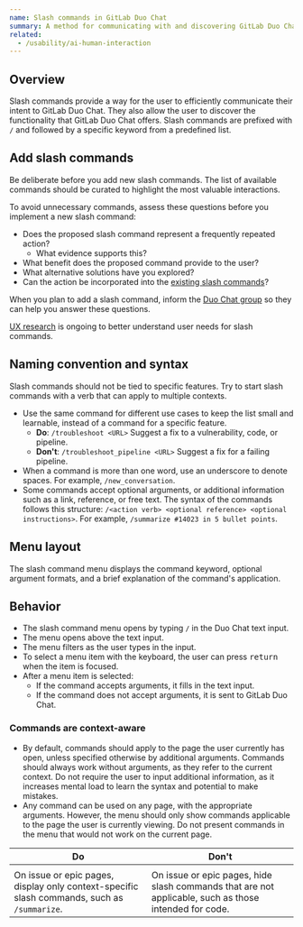 ```yaml
---
name: Slash commands in GitLab Duo Chat
summary: A method for communicating with and discovering GitLab Duo Chat functionality.
related:
  - /usability/ai-human-interaction
---
```


## Overview

Slash commands provide a way for the user to efficiently communicate their intent to GitLab Duo Chat. They also allow the user to discover the functionality that GitLab Duo Chat offers. Slash commands are prefixed with `/` and followed by a specific keyword from a predefined list.

## Add slash commands

Be deliberate before you add new slash commands. The list of available commands should be curated to highlight the most valuable interactions.

To avoid unnecessary commands, assess these questions before you implement a new slash command:

- Does the proposed slash command represent a frequently repeated action?
  - What evidence supports this?
- What benefit does the proposed command provide to the user?
- What alternative solutions have you explored?
- Can the action be incorporated into the [existing slash commands](https://gitlab.com/groups/gitlab-org/-/epics/13947#slash-commands-available-in-duo-chat)?

When you plan to add a slash command, inform the [Duo Chat group](https://handbook.gitlab.com/handbook/product/categories/#duo-chat-group) so they can help you answer these questions.

[UX research](https://gitlab.com/gitlab-org/ux-research/-/issues/3098) is ongoing to better understand user needs for slash commands.

## Naming convention and syntax

Slash commands should not be tied to specific features. Try to start slash commands with a verb that can apply to multiple contexts.

- Use the same command for different use cases to keep the list small and learnable, instead of a command for a specific feature.
  - **Do**: `/troubleshoot <URL>` Suggest a fix to a vulnerability, code, or pipeline.
  - **Don't**: `/troubleshoot_pipeline <URL>` Suggest a fix for a failing pipeline.
- When a command is more than one word, use an underscore to denote spaces. For example, `/new_conversation`.
- Some commands accept optional arguments, or additional information such as a link, reference, or free text. The syntax of the commands follows this structure: `/<action verb> <optional reference> <optional instructions>`. For example, `/summarize #14023 in 5 bullet points`.

## Menu layout

<figure-img alt="Example of the slash command menu" label="Example of the slash command menu" src="/img/slash-command-arguments.svg"></figure-img>

The slash command menu displays the command keyword, optional argument formats, and a brief explanation of the command's application.

## Behavior

- The slash command menu opens by typing `/` in the Duo Chat text input.
- The menu opens above the text input.
- The menu filters as the user types in the input.
- To select a menu item with the keyboard, the user can press <kbd>return</kbd> when the item is focused.
- After a menu item is selected:
  - If the command accepts arguments, it fills in the text input.
  - If the command does not accept arguments, it is sent to GitLab Duo Chat.

### Commands are context-aware

- By default, commands should apply to the page the user currently has open, unless specified otherwise by additional arguments. Commands should always work without arguments, as they refer to the current context. Do not require the user to input additional information, as it increases mental load to learn the syntax and potential to make mistakes.
- Any command can be used on any page, with the appropriate arguments. However, the menu should only show commands applicable to the page the user is currently viewing. Do not present commands in the menu that would not work on the current page.

| Do                                                                                                                                                           | Don't                                                                                                                                                                                                                                                             |
| ------------------------------------------------------------------------------------------------------------------------------------------------------------ | ----------------------------------------------------------------------------------------------------------------------------------------------------------------------------------------------------------------------------------------------------------------- |
| <figure-img alt="Menu of slash commands for an issue or epic page, with just the summarize command." src="/img/slash-commands-conditional.svg"></figure-img> | <figure-img alt="Menu with various slash commands that don't belong to the same context. Includes commands to summarize an issue, troubleshoot a pipeline, improve code, or explain a vulnerability." src="/img/slash-commands-not-conditional.svg"></figure-img> |
| On issue or epic pages, display only context-specific slash commands, such as `/summarize`.                                                                  | On issue or epic pages, hide slash commands that are not applicable, such as those intended for code.                                                                                                                                                             |
